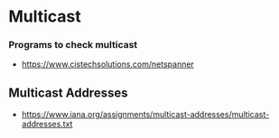 # Multicast

### Programs to check multicast
* https://www.cistechsolutions.com/netspanner

## Multicast Addresses
- https://www.iana.org/assignments/multicast-addresses/multicast-addresses.txt
  
